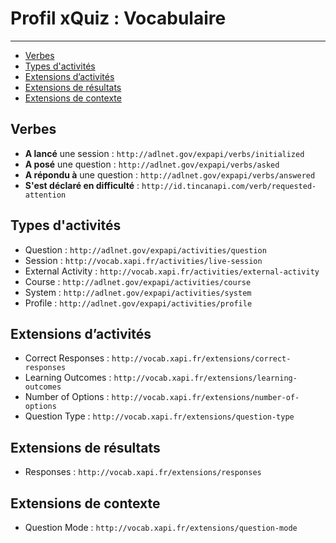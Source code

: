# Profil xQuiz : Vocabulaire

---

- [Verbes](#verbs)
- [Types d'activités](#activities)
- [Extensions d’activités](#activity-extensions)
- [Extensions de résultats](#result-extensions)
- [Extensions de contexte](#context-extensions)


<a name="verbs"></a>
## Verbes

- **A lancé** une session : `http://adlnet.gov/expapi/verbs/initialized`
- **A posé** une question : `http://adlnet.gov/expapi/verbs/asked`
- **A répondu à** une question : `http://adlnet.gov/expapi/verbs/answered`
- **S'est déclaré en difficulté** : `http://id.tincanapi.com/verb/requested-attention`


<a name="activities"></a>
## Types d'activités

- Question : `http://adlnet.gov/expapi/activities/question`
- Session : `http://vocab.xapi.fr/activities/live-session`
- External Activity : `http://vocab.xapi.fr/activities/external-activity`
- Course : `http://adlnet.gov/expapi/activities/course`
- System : `http://adlnet.gov/expapi/activities/system`
- Profile : `http://adlnet.gov/expapi/activities/profile`


<a name="activity-extensions"></a>
## Extensions d’activités

- Correct Responses : `http://vocab.xapi.fr/extensions/correct-responses`
- Learning Outcomes : `http://vocab.xapi.fr/extensions/learning-outcomes`
- Number of Options : `http://vocab.xapi.fr/extensions/number-of-options`
- Question Type : `http://vocab.xapi.fr/extensions/question-type`

<a name="result-extensions"></a>
## Extensions de résultats

- Responses : `http://vocab.xapi.fr/extensions/responses`

<a name="context-extensions"></a>
## Extensions de contexte

- Question Mode : `http://vocab.xapi.fr/extensions/question-mode`

